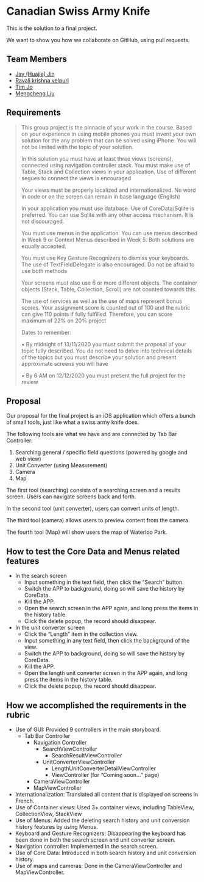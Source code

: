 # Canadian Swiss Army Knife

This is the solution to a final project.

We want to show you how we collaborate on GitHub, using pull requests.

## Team Members

- [Jay (Huajie) Jin](https://github.com/huajiejin)
- [Ravali krishna velpuri](https://github.com/ravalikrishna5121)
- [Tim Jo](https://github.com/tim00vj)
- [Mengcheng Liu](https://github.com/Liuguo320)

## Requirements

> This group project is the pinnacle of your work in the course. Based on your experience in using mobile phones you must invent your own solution for the any problem that can be solved using iPhone. You will not be limited with the topic of your solution.
>
> In this solution you must have at least three views (screens), connected using navigation controller stack. You must make use of Table, Stack and Collection views in your application. Use of different segues to connect the views is encouraged
>
> Your views must be properly localized and internationalized. No word in code or on the screen can remain in base language (English)
>
> In your application you must use database. Use of CoreData/Sqlite is preferred. You can use Sqlite with any other access mechanism. It is not discouraged.
>
> You must use menus in the application. You can use menus described in Week 9 or Context Menus described in Week 5. Both solutions are equally accepted.
>
> You must use Key Gesture Recognizers to dismiss your keyboards. The use of TextFieldDelegate is also encouraged. Do not be afraid to use both methods
>
> Your screens must also use 6 or more different objects. The container objects (Stack, Table, Collection, Scroll) are not counted towards this.
>
> The use of services as well as the use of maps represent bonus scores. Your assignment score is counted out of 100 and the rubric can give 110 points if fully fulfilled. Therefore, you can score maximum of 22% on 20% project
>
> Dates to remember:
>
> • By midnight of 13/11/2020 you must submit the proposal of your topic fully described. You do not need to delve into technical details of the topics but you must describe your solution and present approximate screens you will have
>
> • By 6 AM on 12/12/2020 you must present the full project for the review

## Proposal

Our proposal for the final project is an iOS application which offers a bunch of small tools, just like what a swiss army knife does.

The following tools are what we have and are connected by Tab Bar Controller:

1. Searching general / specific field questions (powered by google and web view)
2. Unit Converter (using Measurement)
3. Camera
4. Map

The first tool (searching) consists of a searching screen and a results screen. Users can navigate screens back and forth.

In the second tool (unit converter), users can convert units of length. 

The third tool (camera) allows users to preview content from the camera. 

The fourth tool (Map) will show users the map of Waterloo Park.

## How to test the Core Data and Menus related features

- In the search screen
  - Input something in the text field, then click the “Search” button.
  - Switch the APP to background, doing so will save the history by CoreData.
  - Kill the APP.
  - Open the search screen in the APP again, and long press the items in the history table.
  - Click the delete popup, the record should disappear.
- In the unit converter screen
  - Click the “Length” item in the collection view.
  - Input something in any text field, then click the background of the view.
  - Switch the APP to background, doing so will save the history by CoreData.
  - Kill the APP.
  - Open the length unit converter screen in the APP again, and long press the items in the history table.
  - Click the delete popup, the record should disappear.

## How we accomplished the requirements in the rubric

- Use of GUI: Provided 9 controllers in the main storyboard.
  - Tab Bar Controller
    - Navigation Controller
      - SearchViewController
        - SearchResultViewController
      - UnitConverterViewController
        - LengthUnitConverterDetailViewController
        - ViewController (for “Coming soon…” page)
    - CameraViewController
    - MapViewController
- Internationalization: Translated all content that is displayed on screens in French.
- Use of Container views: Used 3+ container views, including TableView, CollectionView, StackView
- Use of Menus: Added the deleting search history and unit conversion history features by using Menus.
- Keyboard and Gesture Recognizers: Disappearing the keyboard has been done in both the search screen and unit converter screen.
- Navigation controller: Implemented in the search screen.
- Use of Core Data: Introduced in both search history and unit conversion history.
- Use of maps and cameras: Done in the CameraViewController and MapViewController.
